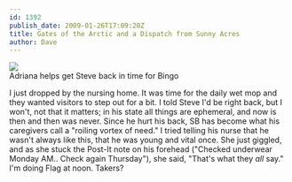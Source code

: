 ```yaml
---
id: 1392
publish_date: 2009-01-26T17:09:20Z
title: Gates of the Arctic and a Dispatch from Sunny Acres
author: Dave
---
```

![](http://www.flagstafffrenzy.org/wp-content/uploads/2009/01/home.jpg)  
Adriana helps get Steve back in time for Bingo

I just dropped by the nursing home. It was time for the daily wet mop and they wanted visitors to step out for a bit. I told Steve I'd be right back, but I won't, not that it matters; in his state all things are ephemeral, and now is then and then was never. Since he hurt his back, SB has become what his caregivers call a "roiling vortex of need." I tried telling his nurse that he wasn't always like this, that he was young and vital once. She just giggled, and as she stuck the Post-It note on his forehead ("Checked underwear Monday AM.. Check again Thursday"), she said, "That's what they _all_ say." I'm doing Flag at noon. Takers?